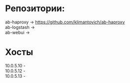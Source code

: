 # Репозитории:
ab-haproxy -> https://github.com/klimantovich/ab-haproxy  
ab-logstash ->  
ab-webui ->  

# Хосты
10.0.5.10 -  
10.0.5.12 -  
10.0.5.13 -  
